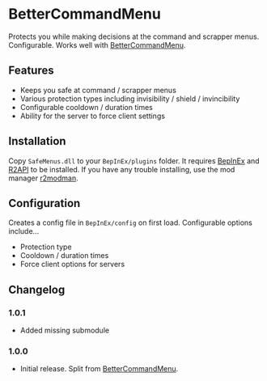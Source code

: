# BetterCommandMenu
Protects you while making decisions at the command and scrapper menus. Configurable. Works well with [BetterCommandMenu](https://thunderstore.io/package/mries92/BetterCommandMenu/).
## Features
- Keeps you safe at command / scrapper menus
- Various protection types including invisibility / shield / invincibility
- Configurable cooldown / duration times
- Ability for the server to force client settings

## Installation
Copy `SafeMenus.dll` to your `BepInEx/plugins` folder. It requires [BepInEx](https://thunderstore.io/package/bbepis/BepInExPack/) and [R2API](https://thunderstore.io/package/tristanmcpherson/R2API/) to be installed. If you have any trouble installing, use the mod manager [r2modman](https://thunderstore.io/package/ebkr/r2modman/).

## Configuration
Creates a config file in `BepInEx/config` on first load. Configurable options include...
- Protection type
- Cooldown / duration times
- Force client options for servers

## Changelog
### 1.0.1
- Added missing submodule
### 1.0.0
- Initial release. Split from [BetterCommandMenu](https://thunderstore.io/package/mries92/BetterCommandMenu/).
